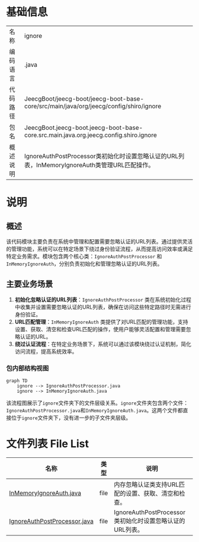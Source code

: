 # 基础信息

|      |      |
|------|------|
| 名称 | ignore |
| 编码语言 | .java |
| 代码路径 | JeecgBoot/jeecg-boot/jeecg-boot-base-core/src/main/java/org/jeecg/config/shiro/ignore |
| 包名 | JeecgBoot.jeecg-boot.jeecg-boot-base-core.src.main.java.org.jeecg.config.shiro.ignore |
| 概述说明 | IgnoreAuthPostProcessor类初始化时设置忽略认证的URL列表，InMemoryIgnoreAuth类管理URL匹配操作。 |

# 说明

## 概述
该代码模块主要负责在系统中管理和配置需要忽略认证的URL列表。通过提供灵活的管理功能，系统可以在特定场景下绕过身份验证流程，从而提高访问效率或满足特定业务需求。模块包含两个核心类：`IgnoreAuthPostProcessor` 和 `InMemoryIgnoreAuth`，分别负责初始化和管理忽略认证的URL列表。

## 主要业务场景
1. **初始化忽略认证的URL列表**：`IgnoreAuthPostProcessor` 类在系统初始化过程中收集并设置需要忽略认证的URL列表，确保在访问这些特定路径时无需进行身份验证。
2. **URL匹配管理**：`InMemoryIgnoreAuth` 类提供了对URL匹配的管理功能，支持设置、获取、清空和检查URL匹配的操作，使用户能够灵活配置和管理需要忽略认证的URL。
3. **绕过认证流程**：在特定业务场景下，系统可以通过该模块绕过认证机制，简化访问流程，提高系统效率。


### 包内部结构视图

```mermaid
graph TD
    ignore --> IgnoreAuthPostProcessor.java
    ignore --> InMemoryIgnoreAuth.java
```

该流程图展示了`ignore`文件夹下的文件层级关系。`ignore`文件夹包含两个文件：`IgnoreAuthPostProcessor.java`和`InMemoryIgnoreAuth.java`。这两个文件都直接位于`ignore`文件夹下，没有进一步的子文件夹层级。

# 文件列表 File List

| 名称   | 类型  | 说明 |
|-------|------|-------------|
| [InMemoryIgnoreAuth.java](InMemoryIgnoreAuth.md) | file | 内存忽略认证类支持URL匹配的设置、获取、清空和检查。 |
| [IgnoreAuthPostProcessor.java](IgnoreAuthPostProcessor.md) | file | IgnoreAuthPostProcessor类初始化时设置忽略认证的URL列表。 |


